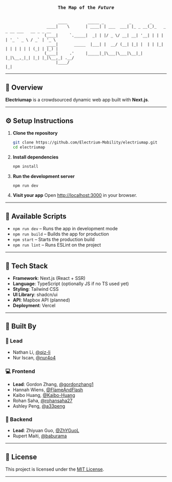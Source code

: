 <h3 align="center">
  <code>The Map of the <i>Future</i></code>
</h3>
<p align="center"><pre><code>
                       ____         _____ _           _        _
                  ____|    \       | ____| | ___  ___| |_ _ __(_)_   _ _ __ ___   __ _ _ __
                 (____|     `._____|  _| | |/ _ \/ __| __| '__| | | | | '_ ` _ \ / _` | '_ \
                  ____|       _____  |___| |  __/ (__| |_| |  | | |_| | | | | | | (_| | |_) |
                 (____|     .'     |_____|_|\___|\___|\__|_|  |_|\__,_|_| |_| |_|\__,_| .__/
                      |____/                                                          |_|
</code></pre></p>

---

## 🧬 Overview

**Electriumap** is a crowdsourced dynamic web app built with **Next.js**.

---

## ⚙️ Setup Instructions



1. **Clone the repository**

   ```bash
   git clone https://github.com/Electrium-Mobility/electriumap.git
   cd electriumap
   ```

2. **Install dependencies**

   ```bash
   npm install
   ```

3. **Run the development server**

   ```bash
   npm run dev
   ```

4. **Visit your app**
   Open [http://localhost:3000](http://localhost:3000) in your browser.

---

## 🧪 Available Scripts

* `npm run dev` – Runs the app in development mode
* `npm run build` – Builds the app for production
* `npm start` – Starts the production build
* `npm run lint` – Runs ESLint on the project

---

## 📁 Tech Stack

* **Framework**: Next.js (React + SSR)
* **Language**: TypeScript (optionally JS if no TS used yet)
* **Styling**: Tailwind CSS
* **UI Library**: shadcn/ui
* **API**: Mapbox API (planned)
* **Deployment**: Vercel

---

## 👥 Built By

### 🧠 Lead

* Nathan Li, [@qiz-li](https://github.com/qiz-li)
* Nur Iscan, [@nur4o4](https://github.com/nur4o4)

### 💻 Frontend

* **Lead**: Gordon Zhang, [@gordonzhang1](https://github.com/gordonzhang1)
* Hannah Wiens, [@FlameAndFlash](https://github.com/FlameAndFlash)
* Kaibo Huang, [@Kaibo-Huang](https://github.com/Kaibo-Huang)
* Rohan Saha, [@rohansaha27](https://github.com/rohansaha27)
* Ashley Peng, [@a33peng](https://github.com/a33peng)

### 🔧 Backend

* **Lead**: Zhiyuan Guo, [@ZhYGuoL](https://github.com/ZhYGuoL)
* Rupert Maiti, [@baburama](https://github.com/baburama)

---

## 📄 License

This project is licensed under the [MIT License](./LICENSE).

---
